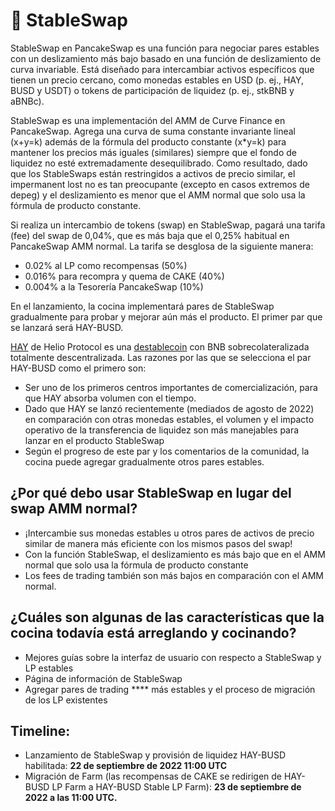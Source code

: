 # 🔄 StableSwap

StableSwap en PancakeSwap es una función para negociar pares estables con un deslizamiento más bajo basado en una función de deslizamiento de curva invariable. Está diseñado para intercambiar activos específicos que tienen un precio cercano, como monedas estables en USD (p. ej., HAY, BUSD y USDT) o tokens de participación de liquidez (p. ej., stkBNB y aBNBc).

StableSwap es una implementación del AMM de Curve Finance en PancakeSwap. Agrega una curva de suma constante invariante lineal (x+y=k) además de la fórmula del producto constante (x\*y=k) para mantener los precios más iguales (similares) siempre que el fondo de liquidez no esté extremadamente desequilibrado. Como resultado, dado que los StableSwaps están restringidos a activos de precio similar, el impermanent lost no es tan preocupante (excepto en casos extremos de depeg) y el deslizamiento es menor que el AMM normal que solo usa la fórmula de producto constante.

Si realiza un intercambio de tokens (swap) en StableSwap, pagará una tarifa (fee) del swap de 0,04%, que es más baja que el 0,25% habitual en PancakeSwap AMM normal. La tarifa se desglosa de la siguiente manera:

* 0.02% al LP como recompensas (50%)
* 0.016% para recompra y quema de CAKE (40%)
* 0.004% a la Tesorería PancakeSwap (10%)

En el lanzamiento, la cocina implementará pares de StableSwap gradualmente para probar y mejorar aún más el producto. El primer par que se lanzará será HAY-BUSD.

[HAY](https://helio.money/) de Helio Protocol es una [destablecoin](https://docs.helio.money/) con BNB sobrecolateralizada totalmente descentralizada. Las razones por las que se selecciona el par HAY-BUSD como el primero son:

* Ser uno de los primeros centros importantes de comercialización, para que HAY absorba volumen con el tiempo.
* Dado que HAY se lanzó recientemente (mediados de agosto de 2022) en comparación con otras monedas estables, el volumen y el impacto operativo de la transferencia de liquidez son más manejables para lanzar en el producto StableSwap
* Según el progreso de este par y los comentarios de la comunidad, la cocina puede agregar gradualmente otros pares estables.

## **¿Por qué debo usar StableSwap en lugar del swap AMM normal?**

* ¡Intercambie sus monedas estables u otros pares de activos de precio similar de manera más eficiente con los mismos pasos del swap!
* Con la función StableSwap, el deslizamiento es más bajo que en el AMM normal que solo usa la fórmula de producto constante
* Los fees de trading también son más bajos en comparación con el AMM normal.

## **¿Cuáles son algunas de las características que la cocina todavía está arreglando y cocinando?**

* Mejores guías sobre la interfaz de usuario con respecto a StableSwap y LP estables
* Página de información de StableSwap
* Agregar pares de trading **** más estables y el proceso de migración de los LP existentes

## **Timeline:**

* Lanzamiento de StableSwap y provisión de liquidez HAY-BUSD habilitada: **22 de septiembre de 2022 11:00 UTC**
* Migración de Farm (las recompensas de CAKE se redirigen de HAY-BUSD LP Farm a HAY-BUSD Stable LP Farm): **23 de septiembre de 2022 a las 11:00 UTC.**
